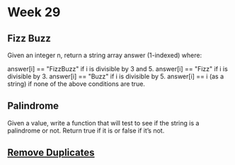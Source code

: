 # Week 29

## Fizz Buzz

Given an integer n, return a string array answer (1-indexed) where:

answer[i] == "FizzBuzz" if i is divisible by 3 and 5.
answer[i] == "Fizz" if i is divisible by 3.
answer[i] == "Buzz" if i is divisible by 5.
answer[i] == i (as a string) if none of the above conditions are true.

## Palindrome

Given a value, write a function that will test to see if the string is a palindrome or not. Return true if it is or false if it’s not.

## [Remove Duplicates](https://leetcode.com/problems/remove-duplicates-from-sorted-array/)
